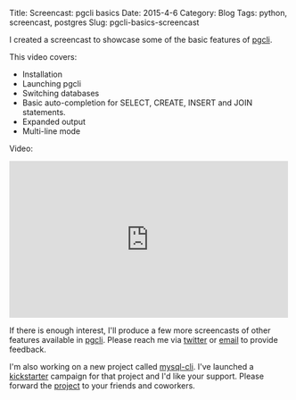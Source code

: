 Title: Screencast: pgcli basics
Date: 2015-4-6
Category: Blog
Tags: python, screencast, postgres
Slug: pgcli-basics-screencast

I created a screencast to showcase some of the basic features of [pgcli](http://pgcli.com).

This video covers:

* Installation
* Launching pgcli
* Switching databases
* Basic auto-completion for SELECT, CREATE, INSERT and JOIN statements.
* Expanded output
* Multi-line mode    

Video:

<iframe src="https://player.vimeo.com/video/124125257" width="500" height="281" frameborder="0" webkitallowfullscreen mozallowfullscreen allowfullscreen></iframe>

If there is enough interest, I'll produce a few more screencasts of other
features available in [pgcli](http://pgcli.com). Please reach me via
[twitter](https://twitter.com/amjithr) or [email](mailto:amjith.r@gmail.com) to
provide feedback.

I'm also working on a new project called [mysql-cli](http://mysql-cli.com).
I've launched a
[kickstarter](https://www.kickstarter.com/projects/1839007321/mysql-cli)
campaign for that project and I'd like your support. Please forward the
[project](http://mysql-cli.com) to your friends and coworkers.
